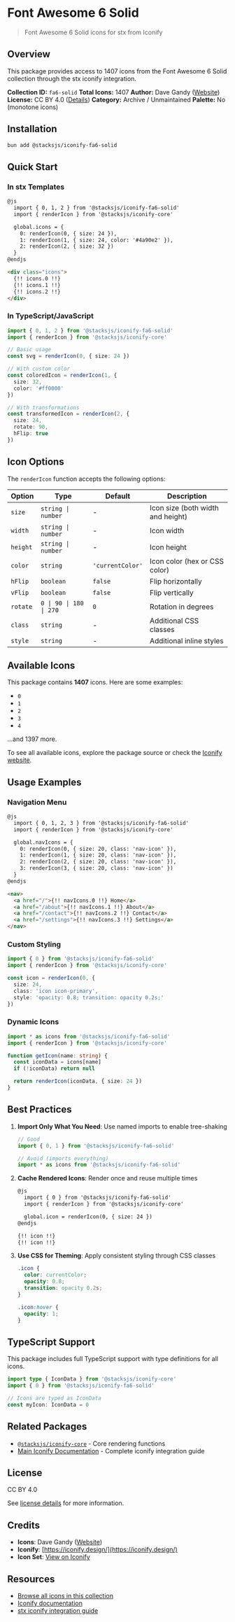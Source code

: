 # Font Awesome 6 Solid

> Font Awesome 6 Solid icons for stx from Iconify

## Overview

This package provides access to 1407 icons from the Font Awesome 6 Solid collection through the stx iconify integration.

**Collection ID:** `fa6-solid`
**Total Icons:** 1407
**Author:** Dave Gandy ([Website](https://github.com/FortAwesome/Font-Awesome))
**License:** CC BY 4.0 ([Details](https://creativecommons.org/licenses/by/4.0/))
**Category:** Archive / Unmaintained
**Palette:** No (monotone icons)

## Installation

```bash
bun add @stacksjs/iconify-fa6-solid
```

## Quick Start

### In stx Templates

```html
@js
  import { 0, 1, 2 } from '@stacksjs/iconify-fa6-solid'
  import { renderIcon } from '@stacksjs/iconify-core'

  global.icons = {
    0: renderIcon(0, { size: 24 }),
    1: renderIcon(1, { size: 24, color: '#4a90e2' }),
    2: renderIcon(2, { size: 32 })
  }
@endjs

<div class="icons">
  {!! icons.0 !!}
  {!! icons.1 !!}
  {!! icons.2 !!}
</div>
```

### In TypeScript/JavaScript

```typescript
import { 0, 1, 2 } from '@stacksjs/iconify-fa6-solid'
import { renderIcon } from '@stacksjs/iconify-core'

// Basic usage
const svg = renderIcon(0, { size: 24 })

// With custom color
const coloredIcon = renderIcon(1, {
  size: 32,
  color: '#ff0000'
})

// With transformations
const transformedIcon = renderIcon(2, {
  size: 24,
  rotate: 90,
  hFlip: true
})
```

## Icon Options

The `renderIcon` function accepts the following options:

| Option | Type | Default | Description |
|--------|------|---------|-------------|
| `size` | `string \| number` | - | Icon size (both width and height) |
| `width` | `string \| number` | - | Icon width |
| `height` | `string \| number` | - | Icon height |
| `color` | `string` | `'currentColor'` | Icon color (hex or CSS color) |
| `hFlip` | `boolean` | `false` | Flip horizontally |
| `vFlip` | `boolean` | `false` | Flip vertically |
| `rotate` | `0 \| 90 \| 180 \| 270` | `0` | Rotation in degrees |
| `class` | `string` | - | Additional CSS classes |
| `style` | `string` | - | Additional inline styles |

## Available Icons

This package contains **1407** icons. Here are some examples:

- `0`
- `1`
- `2`
- `3`
- `4`

...and 1397 more.

To see all available icons, explore the package source or check the [Iconify website](https://icon-sets.iconify.design/fa6-solid/).

## Usage Examples

### Navigation Menu

```html
@js
  import { 0, 1, 2, 3 } from '@stacksjs/iconify-fa6-solid'
  import { renderIcon } from '@stacksjs/iconify-core'

  global.navIcons = {
    0: renderIcon(0, { size: 20, class: 'nav-icon' }),
    1: renderIcon(1, { size: 20, class: 'nav-icon' }),
    2: renderIcon(2, { size: 20, class: 'nav-icon' }),
    3: renderIcon(3, { size: 20, class: 'nav-icon' })
  }
@endjs

<nav>
  <a href="/">{!! navIcons.0 !!} Home</a>
  <a href="/about">{!! navIcons.1 !!} About</a>
  <a href="/contact">{!! navIcons.2 !!} Contact</a>
  <a href="/settings">{!! navIcons.3 !!} Settings</a>
</nav>
```

### Custom Styling

```typescript
import { 0 } from '@stacksjs/iconify-fa6-solid'
import { renderIcon } from '@stacksjs/iconify-core'

const icon = renderIcon(0, {
  size: 24,
  class: 'icon icon-primary',
  style: 'opacity: 0.8; transition: opacity 0.2s;'
})
```

### Dynamic Icons

```typescript
import * as icons from '@stacksjs/iconify-fa6-solid'
import { renderIcon } from '@stacksjs/iconify-core'

function getIcon(name: string) {
  const iconData = icons[name]
  if (!iconData) return null

  return renderIcon(iconData, { size: 24 })
}
```

## Best Practices

1. **Import Only What You Need**: Use named imports to enable tree-shaking
   ```typescript
   // Good
   import { 0, 1 } from '@stacksjs/iconify-fa6-solid'

   // Avoid (imports everything)
   import * as icons from '@stacksjs/iconify-fa6-solid'
   ```

2. **Cache Rendered Icons**: Render once and reuse multiple times
   ```html
   @js
     import { 0 } from '@stacksjs/iconify-fa6-solid'
     import { renderIcon } from '@stacksjs/iconify-core'

     global.icon = renderIcon(0, { size: 24 })
   @endjs

   {!! icon !!}
   {!! icon !!}
   ```

3. **Use CSS for Theming**: Apply consistent styling through CSS classes
   ```css
   .icon {
     color: currentColor;
     opacity: 0.8;
     transition: opacity 0.2s;
   }

   .icon:hover {
     opacity: 1;
   }
   ```

## TypeScript Support

This package includes full TypeScript support with type definitions for all icons.

```typescript
import type { IconData } from '@stacksjs/iconify-core'
import { 0 } from '@stacksjs/iconify-fa6-solid'

// Icons are typed as IconData
const myIcon: IconData = 0
```

## Related Packages

- [`@stacksjs/iconify-core`](../iconify-core) - Core rendering functions
- [Main Iconify Documentation](../../docs/iconify.md) - Complete iconify integration guide

## License

CC BY 4.0

See [license details](https://creativecommons.org/licenses/by/4.0/) for more information.

## Credits

- **Icons**: Dave Gandy ([Website](https://github.com/FortAwesome/Font-Awesome))
- **Iconify**: [https://iconify.design/](https://iconify.design/)
- **Icon Set**: [View on Iconify](https://icon-sets.iconify.design/fa6-solid/)

## Resources

- [Browse all icons in this collection](https://icon-sets.iconify.design/fa6-solid/)
- [Iconify documentation](https://iconify.design/docs/)
- [stx iconify integration guide](../../docs/iconify.md)
